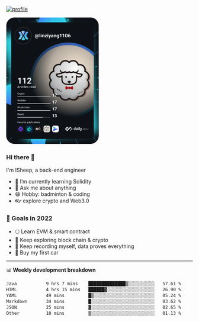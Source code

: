 [![profile](http://img.codelin.xyz/hello-im-isheep.svg)](https://www.calligrapher.ai/)

<a href="https://app.daily.dev/linziyang1106"><img src="/devcard.png" width="250" alt="ISheep's Dev Card"/></a>

### Hi there 🐏

I'm ISheep, a back-end engineer

- 🔭 I’m currently learning Solidity
- 💬 Ask me about anything
- 😄 Hobby: badminton & coding
- 👓 explore crypto and Web3.0

### 🚀 Goals in 2022
+ 🌕 Learn EVM & smart contract
+ 🤔 Keep exploring block chain & crypto
+ 🐏 Keep recording myself, data proves everything
+ 🚗 Buy my first car

-------

📊 **Weekly development breakdown**
<!--START_SECTION:waka-->

```text
Java           9 hrs 7 mins    ██████████████▒░░░░░░░░░░   57.61 %
HTML           4 hrs 15 mins   ██████▓░░░░░░░░░░░░░░░░░░   26.90 %
YAML           49 mins         █▒░░░░░░░░░░░░░░░░░░░░░░░   05.24 %
Markdown       34 mins         █░░░░░░░░░░░░░░░░░░░░░░░░   03.62 %
JSON           25 mins         ▓░░░░░░░░░░░░░░░░░░░░░░░░   02.65 %
Other          10 mins         ▒░░░░░░░░░░░░░░░░░░░░░░░░   01.13 %
```

<!--END_SECTION:waka-->
